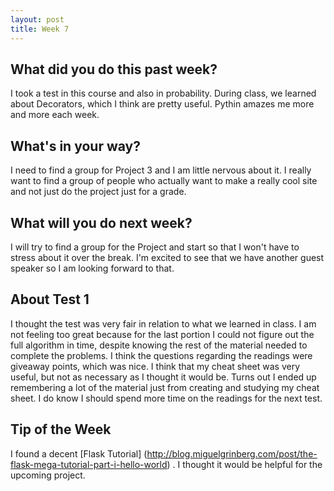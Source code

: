 ```yaml
---
layout: post
title: Week 7
---
```


## What did you do this past week?
I took a test in this course and also in probability. During class, we learned about Decorators, which I think are pretty useful. Pythin amazes me more and more each week.

## What's in your way?
I need to find a group for Project 3 and I am little nervous about it. I really want to find a group of people who actually want to make a really cool site and not just do the project just for a grade.

## What will you do next week?
I will try to find a group for the Project and start so that I won't have to stress about it over the break. I'm excited to see that we have another guest speaker so I am looking forward to that. 

## About Test 1
I thought the test was very fair in relation to what we learned in class. I am not feeling too great because for the last portion I could not figure out the full algorithm in time, despite knowing the rest of the material needed to complete the problems. I think the questions regarding the readings were giveaway points, which was nice. I think that my cheat sheet was very useful, but not as necessary as I thought it would be. Turns out I ended up remembering a lot of the material just from creating and studying my cheat sheet. I do know I should spend more time on the readings for the next test.

## Tip of the Week
I found a decent [Flask Tutorial] (http://blog.miguelgrinberg.com/post/the-flask-mega-tutorial-part-i-hello-world) . I thought it would be helpful for the upcoming project.
